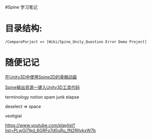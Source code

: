#Spine 学习笔记

# 目录结构:

	/ComparePorject => [Wiki/Spine_Unity_Question Error Demo Project]




# 随便记记

[在Unity3D中使用Spine2D的骨骼动画](http://www.gameu3d.com/content/%E5%9C%A8unity3d%E4%B8%AD%E4%BD%BF%E7%94%A8spine2d%E7%9A%84%E9%AA%A8%E9%AA%BC%E5%8A%A8%E7%94%BB)


[Spine输出资源一键入Unity3D工具代码](http://www.cnblogs.com/hellohuan/p/3926016.html)


terminology
notion
spam
junk
elapse


deselect => space

vestigial

https://www.youtube.com/playlist?list=PLwGl7Ikd_6GRFo7d0uRu_fN2RIlvkxW7b
